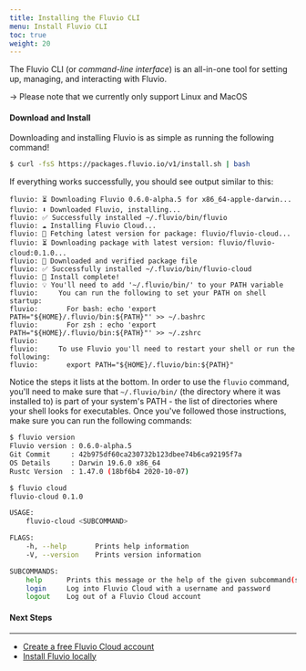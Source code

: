 ```yaml
---
title: Installing the Fluvio CLI
menu: Install Fluvio CLI
toc: true
weight: 20
---
```


The Fluvio CLI (or _command-line interface_) is an all-in-one tool for setting
up, managing, and interacting with Fluvio.

-> Please note that we currently only support Linux and MacOS

#### Download and Install

Downloading and installing Fluvio is as simple as running the following command!

```bash
$ curl -fsS https://packages.fluvio.io/v1/install.sh | bash
```

If everything works successfully, you should see output similar to this:

```
fluvio: ⏳ Downloading Fluvio 0.6.0-alpha.5 for x86_64-apple-darwin...
fluvio: ⬇️ Downloaded Fluvio, installing...
fluvio: ✅ Successfully installed ~/.fluvio/bin/fluvio
fluvio: ☁️ Installing Fluvio Cloud...
fluvio: 🎣 Fetching latest version for package: fluvio/fluvio-cloud...
fluvio: ⏳ Downloading package with latest version: fluvio/fluvio-cloud:0.1.0...
fluvio: 🔑 Downloaded and verified package file
fluvio: ✅ Successfully installed ~/.fluvio/bin/fluvio-cloud
fluvio: 🎉 Install complete!
fluvio: 💡 You'll need to add '~/.fluvio/bin/' to your PATH variable
fluvio:     You can run the following to set your PATH on shell startup:
fluvio:       For bash: echo 'export PATH="${HOME}/.fluvio/bin:${PATH}"' >> ~/.bashrc
fluvio:       For zsh : echo 'export PATH="${HOME}/.fluvio/bin:${PATH}"' >> ~/.zshrc
fluvio:
fluvio:     To use Fluvio you'll need to restart your shell or run the following:
fluvio:       export PATH="${HOME}/.fluvio/bin:${PATH}"
```

Notice the steps it lists at the bottom. In order to use the `fluvio` command,
you'll need to make sure that `~/.fluvio/bin/` (the directory where it was installed to)
is part of your system's PATH - the list of directories where your shell looks for
executables. Once you've followed those instructions, make sure you can run the following
commands:

```bash
$ fluvio version
Fluvio version : 0.6.0-alpha.5
Git Commit     : 42b975df60ca230732b123dbee74b6ca92195f7a
OS Details     : Darwin 19.6.0 x86_64
Rustc Version  : 1.47.0 (18bf6b4 2020-10-07)
```

```bash
$ fluvio cloud
fluvio-cloud 0.1.0

USAGE:
    fluvio-cloud <SUBCOMMAND>

FLAGS:
    -h, --help       Prints help information
    -V, --version    Prints version information

SUBCOMMANDS:
    help      Prints this message or the help of the given subcommand(s)
    login     Log into Fluvio Cloud with a username and password
    logout    Log out of a Fluvio Cloud account
```

#### Next Steps
----------------
* [Create a free Fluvio Cloud account](../fluvio-cloud)
* [Install Fluvio locally](../fluvio-local)